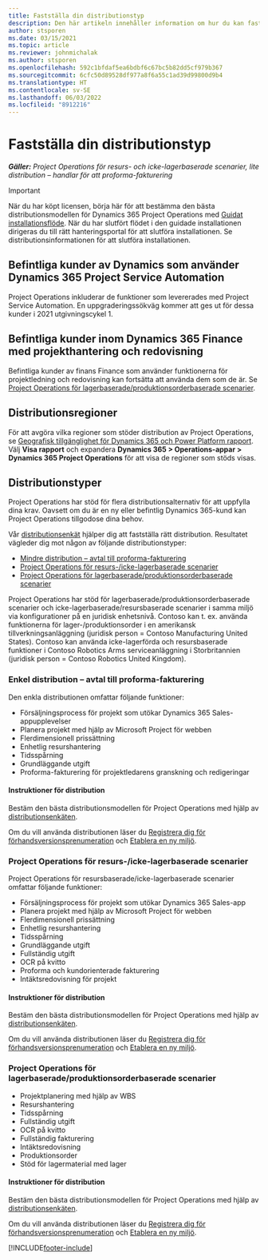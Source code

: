 ```yaml
---
title: Fastställa din distributionstyp
description: Den här artikeln innehåller information om hur du kan fastställa rätt distributionstyp för Project Operations för företaget.
author: stsporen
ms.date: 03/15/2021
ms.topic: article
ms.reviewer: johnmichalak
ms.author: stsporen
ms.openlocfilehash: 592c1bfdaf5ea6bdbf6c67bc5b82dd5cf979b367
ms.sourcegitcommit: 6cfc50d89528df977a8f6a55c1ad39d99800d9b4
ms.translationtype: HT
ms.contentlocale: sv-SE
ms.lasthandoff: 06/03/2022
ms.locfileid: "8912216"
---
```

# <a name="determine-your-deployment-type"></a>Fastställa din distributionstyp

_**Gäller:** Project Operations för resurs- och icke-lagerbaserade scenarier, lite distribution – handlar för att proforma-fakturering_

> [!IMPORTANT]
> När du har köpt licensen, börja här för att bestämma den bästa distributionsmodellen för Dynamics 365 Project Operations med [Guidat installationsflöde](https://aka.ms/provisionprojectoperations).
> När du har slutfört flödet i den guidade installationen dirigeras du till rätt hanteringsportal för att slutföra installationen. Se distributionsinformationen för att slutföra installationen.


## <a name="existing-customers-of-dynamics-using-dynamics-365-project-service-automation"></a>Befintliga kunder av Dynamics som använder Dynamics 365 Project Service Automation
Project Operations inkluderar de funktioner som levererades med Project Service Automation. En uppgraderingssökväg kommer att ges ut för dessa kunder i 2021 utgivningscykel 1.

## <a name="existing-customers-of-dynamics-365-finance-using-project-management-and-accounting"></a>Befintliga kunder inom Dynamics 365 Finance med projekthantering och redovisning 

Befintliga kunder av finans Finance som använder funktionerna för projektledning och redovisning kan fortsätta att använda dem som de är. Se [Project Operations för lagerbaserade/produktionsorderbaserade scenarier](#pma).


## <a name="deployment-regions"></a>Distributionsregioner
För att avgöra vilka regioner som stöder distribution av Project Operations, se [Geografisk tillgänglighet för Dynamics 365 och Power Platform rapport](https://dynamics.microsoft.com/en-us/geographic-availability/). Välj **Visa rapport** och expandera **Dynamics 365 > Operations-appar > Dynamics 365 Project Operations** för att visa de regioner som stöds visas.

## <a name="deployment-types"></a>Distributionstyper
Project Operations har stöd för flera distributionsalternativ för att uppfylla dina krav. Oavsett om du är en ny eller befintlig Dynamics 365-kund kan Project Operations tillgodose dina behov.

Vår [distributionsenkät](https://aka.ms/provisionprojectoperations) hjälper dig att fastställa rätt distribution. Resultatet vägleder dig mot någon av följande distributionstyper:

- [Mindre distribution – avtal till proforma-fakturering](#lite)
- [Project Operations för resurs-/icke-lagerbaserade scenarier](#integrated)
- [Project Operations för lagerbaserade/produktionsorderbaserade scenarier](#pma)

Project Operations har stöd för lagerbaserade/produktionsorderbaserade scenarier och icke-lagerbaserade/resursbaserade scenarier i samma miljö via konfigurationer på en juridisk enhetsnivå. Contoso kan t. ex. använda funktionerna för lager-/produktionsorder i en amerikansk tillverkningsanläggning (juridisk person = Contoso Manufacturing United States). Contoso kan använda icke-lagerförda och resursbaserade funktioner i Contoso Robotics Arms serviceanläggning i Storbritannien (juridisk person = Contoso Robotics United Kingdom).

### <a name="lite-deployment---deal-to-proforma-invoicing"></a><a  name="lite"></a>Enkel distribution – avtal till proforma-fakturering

Den enkla distributionen omfattar följande funktioner:

- Försäljningsprocess för projekt som utökar Dynamics 365 Sales-appupplevelser
- Planera projekt med hjälp av Microsoft Project för webben
- Flerdimensionell prissättning
- Enhetlig resurshantering
- Tidsspårning
- Grundläggande utgift
- Proforma-fakturering för projektledarens granskning och redigeringar 

#### <a name="deployment-steps"></a>Instruktioner för distribution
Bestäm den bästa distributionsmodellen för Project Operations med hjälp av [distributionsenkäten](https://aka.ms/provisionprojectoperations).

Om du vill använda distributionen läser du [Registrera dig för förhandsversionsprenumeration](lite-preview-subscription-sign-up.md) och [Etablera en ny miljö](lite-deployment.md). 


### <a name="project-operations-for-resourcenon-stocked-scenarios"></a><a name="integrated"></a>Project Operations för resurs-/icke-lagerbaserade scenarier
Project Operations för resursbaserade/icke-lagerbaserade scenarier omfattar följande funktioner:
 
- Försäljningsprocess för projekt som utökar Dynamics 365 Sales-app
- Planera projekt med hjälp av Microsoft Project för webben
- Flerdimensionell prissättning
- Enhetlig resurshantering
- Tidsspårning
- Grundläggande utgift
- Fullständig utgift
- OCR på kvitto
- Proforma och kundorienterade fakturering 
- Intäktsredovisning för projekt

#### <a name="deployment-steps"></a>Instruktioner för distribution
Bestäm den bästa distributionsmodellen för Project Operations med hjälp av [distributionsenkäten](https://aka.ms/provisionprojectoperations).

Om du vill använda distributionen läser du [Registrera dig för förhandsversionsprenumeration](resource-sign-up-preview-subscription.md) och [Etablera en ny miljö](resource-provision-new-environment.md). 


### <a name="project-operations-for-stockedproduction-order-scenarios"></a><a name="pma"></a>Project Operations för lagerbaserade/produktionsorderbaserade scenarier

- Projektplanering med hjälp av WBS
- Resurshantering
- Tidsspårning
- Fullständig utgift
- OCR på kvitto
- Fullständig fakturering
- Intäktsredovisning
- Produktionsorder
- Stöd för lagermaterial med lager

#### <a name="deployment-steps"></a>Instruktioner för distribution
Bestäm den bästa distributionsmodellen för Project Operations med hjälp av [distributionsenkäten](https://aka.ms/provisionprojectoperations).

Om du vill använda distributionen läser du [Registrera dig för förhandsversionsprenumeration](/dynamics365/fin-ops-core/dev-itpro/dev-tools/sign-up-preview-subscription?toc=%2fdynamics365%2ffinance%2ftoc.json) och [Etablera en ny miljö](/dynamics365/fin-ops-core/dev-itpro/deployment/deploy-demo-environment?toc=%2fdynamics365%2ffinance%2ftoc.json). 



[!INCLUDE[footer-include](../includes/footer-banner.md)]